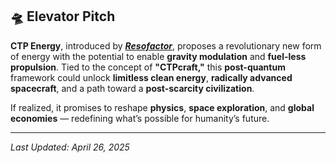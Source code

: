 ## 🛸 Elevator Pitch

**CTP Energy**, introduced by ***[Resofactor](https://linktr.ee/resofactor)***, proposes a revolutionary new form of energy with the potential to enable **gravity modulation** and **fuel-less propulsion**. Tied to the concept of **"CTPcraft,"** this **post-quantum** framework could unlock **limitless clean energy**, **radically advanced spacecraft**, and a path toward a **post-scarcity civilization**.

If realized, it promises to reshape **physics**, **space exploration**, and **global economies** — redefining what’s possible for humanity’s future.

---

*Last Updated: April 26, 2025*
